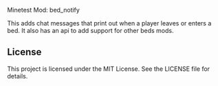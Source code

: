 Minetest Mod: bed_notify

This adds chat messages that print out when a player leaves or enters a bed. 
It also has an api to add support for other beds mods.
## License

This project is licensed under the MIT License. See the LICENSE file for details.